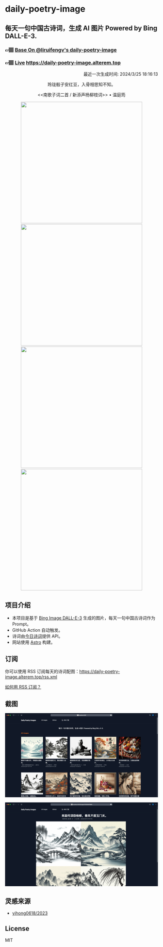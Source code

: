 
# daily-poetry-image

## 每天一句中国古诗词，生成 AI 图片 Powered by Bing DALL-E-3.

### 👉🏽 [Base On @liruifengv's daily-poetry-image](https://github.com/liruifengv/daily-poetry-image)

### 👉🏽 [Live](https://daily-poetry-image.alterem.top/) https://daily-poetry-image.alterem.top

<p align="right">
  最近一次生成时间: 2024/3/25 18:16:13
</p>
<p align="center">
玲珑骰子安红豆，入骨相思知不知。
</p>
<p align="center">
<<南歌子词二首 / 新添声杨柳枝词>> • 温庭筠
</p>
<p align="center">
<img src="https://tse1.mm.bing.net/th/id/OIG4.bXW0nEtk2BjRicvbMoJv" height="400" width="400" />
<img src="https://tse1.mm.bing.net/th/id/OIG4.Y8btgaB72brfA6tMtVYJ" height="400" width="400" />
<img src="https://tse1.mm.bing.net/th/id/OIG4.h_YjPuEdDhWuVS8s6ZRg" height="400" width="400" />
<img src="https://tse3.mm.bing.net/th/id/OIG4.J6TcSNe2Tr20sOfZ0XAU" height="400" width="400" />
</p>

## 项目介绍

-   本项目是基于 [Bing Image DALL-E-3](https://www.bing.com/images/create) 生成的图片，每天一句中国古诗词作为 Prompt。
-   GitHub Action 自动触发。
-   诗词由[今日诗词](https://www.jinrishici.com/)提供 API。
-   网站使用 [Astro](https://astro.build) 构建。

## 订阅

你可以使用 RSS 订阅每天的诗词配图：https://daily-poetry-image.alterem.top/rss.xml

[如何用 RSS 订阅？](https://zhuanlan.zhihu.com/p/55026716)

## 截图

![图片列表](./screenshots/Snipaste_2023-12-28_21-00-26.png)

![图片详情](./screenshots/Snipaste_2023-12-28_21-00-53.png)

## 灵感来源

-   [yihong0618/2023](https://github.com/yihong0618/2023)

## License

MIT
